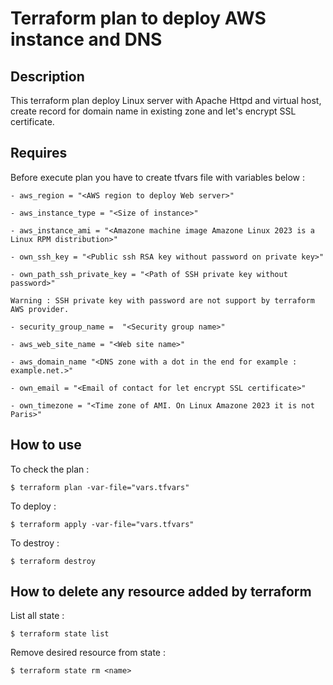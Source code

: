 # Terraform plan to deploy AWS instance and DNS

## Description 

This terraform plan deploy Linux server with Apache Httpd and virtual host, create
record for domain name in existing zone and let's encrypt SSL certificate.

## Requires

Before execute plan you have to create tfvars file with variables below :

```
- aws_region = "<AWS region to deploy Web server>"

- aws_instance_type = "<Size of instance>"

- aws_instance_ami = "<Amazone machine image Amazone Linux 2023 is a Linux RPM distribution>"

- own_ssh_key = "<Public ssh RSA key without password on private key>"

- own_path_ssh_private_key = "<Path of SSH private key without password>" 

Warning : SSH private key with password are not support by terraform AWS provider.

- security_group_name =  "<Security group name>"

- aws_web_site_name = "<Web site name>" 

- aws_domain_name "<DNS zone with a dot in the end for example : example.net.>"

- own_email = "<Email of contact for let encrypt SSL certificate>"

- own_timezone = "<Time zone of AMI. On Linux Amazone 2023 it is not Paris>"
```

## How to use 

To check the plan :

```
$ terraform plan -var-file="vars.tfvars"
```

To deploy :

```
$ terraform apply -var-file="vars.tfvars"
```

To destroy : 

```
$ terraform destroy
```

## How to delete any resource added by terraform

List all state :

```
$ terraform state list 
```

Remove desired resource from state :

```
$ terraform state rm <name>
```
